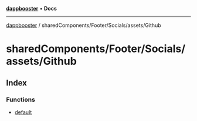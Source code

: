 [**dappbooster**](../../../../../README.md) • **Docs**

***

[dappbooster](../../../../../modules.md) / sharedComponents/Footer/Socials/assets/Github

# sharedComponents/Footer/Socials/assets/Github

## Index

### Functions

- [default](functions/default.md)
